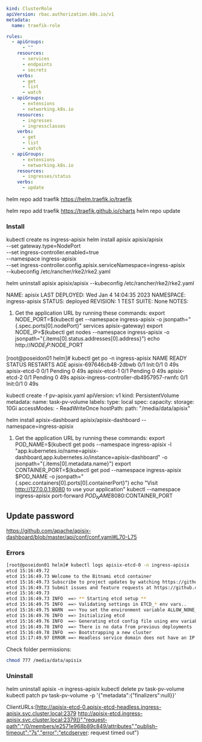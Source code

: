 ```yaml
kind: ClusterRole
apiVersion: rbac.authorization.k8s.io/v1
metadata:
  name: traefik-role

rules:
  - apiGroups:
      - ""
    resources:
      - services
      - endpoints
      - secrets
    verbs:
      - get
      - list
      - watch
  - apiGroups:
      - extensions
      - networking.k8s.io
    resources:
      - ingresses
      - ingressclasses
    verbs:
      - get
      - list
      - watch
  - apiGroups:
      - extensions
      - networking.k8s.io
    resources:
      - ingresses/status
    verbs:
      - update
```

helm repo add traefik https://helm.traefik.io/traefik

helm repo add traefik https://traefik.github.io/charts
helm repo update



### Install 
kubectl create ns ingress-apisix
helm install apisix apisix/apisix \
  --set gateway.type=NodePort \
  --set ingress-controller.enabled=true \
  --namespace ingress-apisix \
  --set ingress-controller.config.apisix.serviceNamespace=ingress-apisix \
  --kubeconfig /etc/rancher/rke2/rke2.yaml

helm uninstall apisix apisix/apisix --kubeconfig /etc/rancher/rke2/rke2.yaml

NAME: apisix
LAST DEPLOYED: Wed Jan  4 14:04:35 2023
NAMESPACE: ingress-apisix
STATUS: deployed
REVISION: 1
TEST SUITE: None
NOTES:
1. Get the application URL by running these commands:
  export NODE_PORT=$(kubectl get --namespace ingress-apisix -o jsonpath="{.spec.ports[0].nodePort}" services apisix-gateway)
  export NODE_IP=$(kubectl get nodes --namespace ingress-apisix -o jsonpath="{.items[0].status.addresses[0].address}")
  echo http://$NODE_IP:$NODE_PORT

[root@poseidon01 helm]# kubectl get po -n ingress-apisix 
NAME                                        READY   STATUS     RESTARTS   AGE
apisix-697646cb48-2dbwb                     0/1     Init:0/1   0          49s
apisix-etcd-0                               0/1     Pending    0          49s
apisix-etcd-1                               0/1     Pending    0          49s
apisix-etcd-2                               0/1     Pending    0          49s
apisix-ingress-controller-db4957957-rwnfc   0/1     Init:0/1   0          49s


kubectl create -f pv-apisix.yaml 
apiVersion: v1
kind: PersistentVolume
metadata:
  name: task-pv-volume
  labels:
    type: local
spec:
  capacity:
    storage: 10Gi
  accessModes:
    - ReadWriteOnce
  hostPath:
    path: "/media/data/apisix"



helm install apisix-dashboard apisix/apisix-dashboard --namespace=ingress-apisix

1. Get the application URL by running these commands:
  export POD_NAME=$(kubectl get pods --namespace ingress-apisix -l "app.kubernetes.io/name=apisix-dashboard,app.kubernetes.io/instance=apisix-dashboard" -o jsonpath="{.items[0].metadata.name}")
  export CONTAINER_PORT=$(kubectl get pod --namespace ingress-apisix $POD_NAME -o jsonpath="{.spec.containers[0].ports[0].containerPort}")
  echo "Visit http://127.0.0.1:8080 to use your application"
  kubectl --namespace ingress-apisix port-forward $POD_NAME 8080:$CONTAINER_PORT


## Update password
https://github.com/apache/apisix-dashboard/blob/master/api/conf/conf.yaml#L70-L75


### Errors 

```bash
[root@poseidon01 helm]# kubectl logs apisix-etcd-0 -n ingress-apisix 
etcd 15:16:49.72 
etcd 15:16:49.73 Welcome to the Bitnami etcd container
etcd 15:16:49.73 Subscribe to project updates by watching https://github.com/bitnami/containers
etcd 15:16:49.73 Submit issues and feature requests at https://github.com/bitnami/containers/issues
etcd 15:16:49.73 
etcd 15:16:49.73 INFO  ==> ** Starting etcd setup **
etcd 15:16:49.75 INFO  ==> Validating settings in ETCD_* env vars..
etcd 15:16:49.75 WARN  ==> You set the environment variable ALLOW_NONE_AUTHENTICATION=yes. For safety reasons, do not use this flag in a production environment.
etcd 15:16:49.76 INFO  ==> Initializing etcd
etcd 15:16:49.76 INFO  ==> Generating etcd config file using env variables
etcd 15:16:49.78 INFO  ==> There is no data from previous deployments
etcd 15:16:49.78 INFO  ==> Bootstrapping a new cluster
etcd 15:17:49.97 ERROR ==> Headless service domain does not have an IP per initial member in the cluster
```

Check folder permissions:

```bash
chmod 777 /media/data/apisix
```


### Uninstall
helm uninstall apisix -n ingress-apisix
kubectl delete pv task-pv-volume
kubectl patch pv task-pv-volume -p '{"metadata":{"finalizers":null}}'


ClientURLs:[http://apisix-etcd-0.apisix-etcd-headless.ingress-apisix.svc.cluster.local:2379 http://apisix-etcd.ingress-apisix.svc.cluster.local:2379]}","request-path":"/0/members/e2571e968b89c849/attributes","publish-timeout":"7s","error":"etcdserver: request timed out"}
